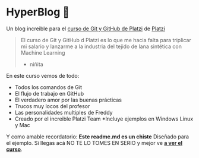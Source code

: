 # HyperBlog 💜
Un blog increible para el [curso de Git y GitHub de Platzi](https://platzi.com/cursos/git-github/ " curso de Git y GitHub") de [Platzi](https://platzi.com/ "Platzi")
> El curso de Git y GitHub d Platzi es lo que me hacia falta para triplicar mi salario y lanzarme a la industria del tejido de lana sintética con Machine Learning
> - niñita

En este curso vemos de todo:
* Todos los comandos de Git
* El flujo de trabajo en GitHub
* El verdadero amor por las buenas prácticas
* Trucos muy locos del profesor
* Las personalidades multiples de Freddy
* Creado por el increible Platzi Team
*Incluye ejemplos en Windows Linux y Mac

Y como amable recordatorio: **Este readme.md es un chiste** Diseñado para el ejemplo. Si llegas acá NO TE LO TOMES EN SERIO y mejor ve [**a ver el curso**](https://platzi.com/cursos/git-github/ "a ver el curso").